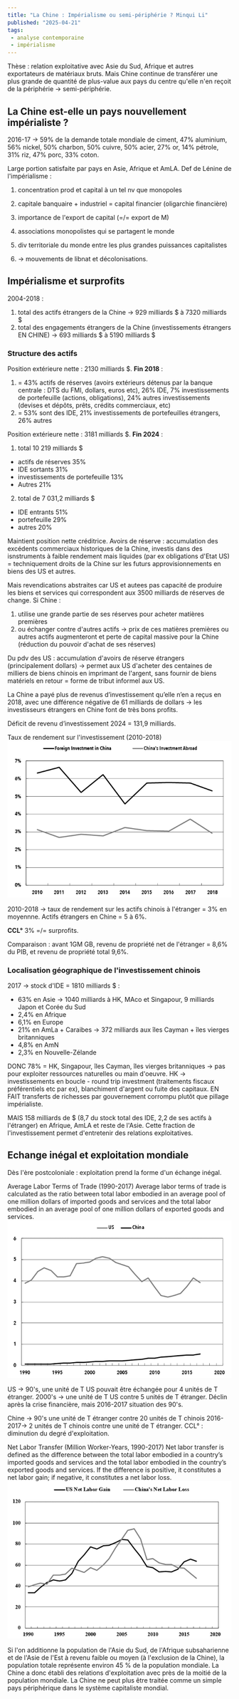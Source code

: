 ```yaml
---
title: "La Chine : Impérialisme ou semi-périphérie ? Minqui Li"
published: "2025-04-21"
tags:
 - analyse contemporaine
 - impérialisme
---
```

Thèse : relation exploitative avec Asie du Sud, Afrique et autres exportateurs de matériaux bruts. Mais Chine continue de transférer une plus grande de quantité de plus-value aux pays du centre qu'elle n'en reçoit de la périphérie -> semi-périphérie.

## La Chine est-elle un pays nouvellement impérialiste ?

2016-17 -> 59% de la demande totale mondiale de ciment, 47% aluminium, 56% nickel, 50% charbon, 50% cuivre, 50% acier, 27% or, 14% pétrole, 31% riz, 47% porc, 33% coton.

Large portion satisfaite par pays en Asie, Afrique et AmLA. 
Def de Lénine de l'impérialisme :
1) concentration prod et capital à un tel nv que monopoles
2) capitale banquaire + industriel = capital financier (oligarchie financière)
3) importance de l'export de capital (=/= export de M)
4) associations monopolistes qui se partagent le monde
5) div territoriale du monde entre les plus grandes puissances capitalistes

5) -> mouvements de libnat et décolonisations.

## Impérialisme et surprofits
2004-2018 :
1) total des actifs étrangers de la Chine -> 929 milliards $ à 7320 milliards $
2) total des engagements étrangers de la Chine (investissements étrangers EN CHINE)
-> 693 milliards $ à 5190 milliards $

### Structure des actifs 
Position extérieure nette : 2130 milliards $. **Fin 2018** :
1) = 43% actifs de réserves (avoirs extérieurs détenus par la banque centrale : DTS du FMI, dollars, euros etc), 26% IDE, 7% investissements de portefeuille (actions, obligations), 24% autres investissements (devises et dépôts, prêts, crédits commerciaux, etc)
2) = 53% sont des IDE, 21% investissements de portefeuilles étrangers, 26% autres

Position extérieure nette : 3181 milliards $. **Fin 2024** :
1) total 10 219 milliards $
- actifs de réserves 35%
- IDE sortants 31%
- investissements de portefeuille 13%
- Autres 21%
2) total de 7 031,2 milliards $
- IDE entrants 51%
- portefeuille 29%
- autres 20%

Maintient position nette créditrice.
Avoirs de réserve : accumulation des excédents commerciaux historiques de la Chine, investis dans des isnstruments à faible rendement mais liquides (par ex obligations d'Etat US) = techniquement droits de la Chine sur les futurs approvisionnements en biens des US et autres.

Mais revendications abstraites car US et autees pas capacité de produire les biens et services qui correspondent aux 3500 milliards de réserves de change.
Si Chine : 
1) utilise une grande partie de ses réserves pour acheter matières premières
2) ou échanger contre d'autres actifs
-> prix de ces matières premières ou autres actifs augmenteront et perte de capital massive pour la Chine (réduction du pouvoir d'achat de ses réserves)

Du pdv des US : accumulation d'avoirs de réserve étrangers (principalement dollars) -> permet aux US d'acheter des centaines de milliers de biens chinois en imprimant de l'argent, sans fournir de biens matériels en retour = forme de tribut informel aux US.

La Chine a payé plus de revenus d’investissement qu’elle n’en a reçus en 2018, avec une différence négative de 61 milliards de dollars -> les investisseurs étrangers en Chine font de très bons profits.

Déficit de revenu d’investissement 2024 = 131,9 milliards.

Taux de rendement sur l'investissement (2010-2018)
![](../assets/Li_Chart_1._Rates_of_Return_on_Investment_2010-2018.png)

2010-2018 -> taux de rendement sur les actifs chinois à l'étranger = 3% en moyennne.
Actifs étrangers en Chine = 5 à 6%.

**CCL°** 3% =/= surprofits.

Comparaison : avant 1GM GB, revenu de propriété net de l'étranger = 8,6% du PIB, et revenu de propriété total 9,6%.

### Localisation géographique de l'investissement chinois
2017 -> stock d'IDE = 1810 milliards $ :
- 63% en Asie -> 1040 milliards à HK, MAco et Singapour, 9 milliards Japon et Corée du Sud
- 2,4% en Afrique
- 6,1% en Europe
- 21% en AmLa + Caraibes -> 372 milliards aux îles Cayman + îles vierges britanniques
- 4,8% en AmN
- 2,3% en Nouvelle-Zélande

DONC 78% = HK, Singapour, îles Cayman, îles vierges britanniques -> pas pour exploiter ressources naturelles ou main d'oeuvre.
HK -> investissements en boucle - round trip investment (traitements fiscaux préférentiels etc par ex), blanchiment d'argent ou fuite des capitaux.
EN FAIT transferts de richesses par gouvernement corrompu plutôt que pillage impérialiste.

MAIS 158 milliards de $ (8,7 du stock total des IDE, 2,2 de ses actifs à l'étranger) en Afrique, AmLA et reste de l'Asie. Cette fraction de l'investissement permet d'entretenir des relations exploitatives. 

## Echange inégal et exploitation mondiale
Dès l'ère postcoloniale : exploitation prend la forme d'un échange inégal.

Average Labor Terms of Trade (1990-2017)
Average labor terms of trade is calculated as the ratio between total labor embodied in an average pool of one million dollars of imported goods and services and the total labor embodied in an average pool of one million dollars of exported goods and services.
![](../assets/Li_Chart_2._Average_Labor_Terms_of_Trade_1990-2017.png)

US -> 90's, une unité de T US pouvait être échangée pour 4 unités de T étranger.
2000's -> une unité de T US contre 5 unités de T étranger.
Déclin après la crise financière, mais 2016-2017 situation des 90's.

Chine -> 90's une unité de T étranger contre 20 unités de T chinois
2016-2017-> 2 unités de T chinois contre une unité de T étranger.
CCL° : diminution du degré d'exploitation.

Net Labor Transfer (Million Worker-Years, 1990-2017)
Net labor transfer is defined as the difference between the total labor embodied in a country’s imported goods and services and the total labor embodied in the country’s exported goods and services. If the difference is positive, it constitutes a net labor gain; if negative, it constitutes a net labor loss.
![](../assets/Li_Chart_3._Net_Labor_Transfer_Million_Worker-Years_1990-2017.png)

Si l'on additionne la population de l'Asie du Sud, de l'Afrique subsaharienne et de l'Asie de l'Est à revenu faible ou moyen (à l'exclusion de la Chine), la population totale représente environ 45 % de la population mondiale. La Chine a donc établi des relations d'exploitation avec près de la moitié de la population mondiale. La Chine ne peut plus être traitée comme un simple pays périphérique dans le système capitaliste mondial.
